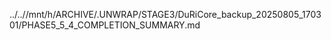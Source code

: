 ../..//mnt/h/ARCHIVE/.UNWRAP/STAGE3/DuRiCore_backup_20250805_170301/PHASE5_5_4_COMPLETION_SUMMARY.md